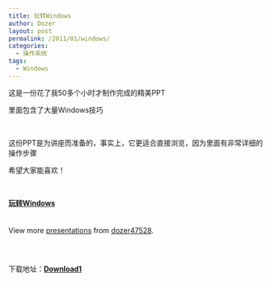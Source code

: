 ```yaml
---
title: 玩转Windows
author: Dozer
layout: post
permalink: /2011/01/windows/
categories:
  - 操作系统
tags:
  - Windows
---
```

这是一份花了我50多个小时才制作完成的精美PPT

里面包含了大量Windows技巧

&nbsp;

这份PPT是为讲座而准备的，事实上，它更适合直接浏览，因为里面有非常详细的操作步骤

希望大家能喜欢！

<!--more-->

&nbsp;

<div id="__ss_6595004" style="width: 425px;">
  <strong><a title="玩转Windows" href="http://www.slideshare.net/dozer47528/windows-6595004">玩转Windows</a></strong><br /> &nbsp;</p> <div style="padding: 5px 0 12px;">
    View more <a href="http://www.slideshare.net/">presentations</a> from <a href="http://www.slideshare.net/dozer47528">dozer47528</a>.
  </div>
</div>

&nbsp;

下载地址：<a href="http://www.slideshare.net/dozer47528/windows-6595004/download" target="_blank"><strong>Download1</strong></a>
